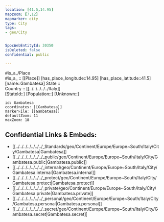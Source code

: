 ```yaml
---
location: [41.5,14.95] 
mapzoom: [7,12] 
mapmarker: city 
type: City
tags:
- geo/City


SpocWebEntityId: 30350
isDeleted: false
confidential: public

---
```

#is_a_/Place  
#is_a_ :: [[Place]] 
[has_place_longitude::14.95] 
[has_place_latitude::41.5] 
[name::Gambatesa] 
State ::  
Country :: [[../../../../../Italy]]  
[StateId::] 
[Population::] 
[Unknown::] 


```leaflet
id: Gambatesa
coordinates: [[Gambatesa]] 
markerFile: [[Gambatesa]] 
defaultZoom: 11 
maxZoom: 18
```


## Confidential Links & Embeds: 
- [[../../../../../../../_Standards/geo/Continent/Europe/Europe~South/Italy/City/Gambatesa|Gambatesa]] 
- [[../../../../../../../_public/geo/Continent/Europe/Europe~South/Italy/City/Gambatesa.public|Gambatesa.public]] 
- [[../../../../../../../_internal/geo/Continent/Europe/Europe~South/Italy/City/Gambatesa.internal|Gambatesa.internal]] 
- [[../../../../../../../_protect/geo/Continent/Europe/Europe~South/Italy/City/Gambatesa.protect|Gambatesa.protect]] 
- [[../../../../../../../_private/geo/Continent/Europe/Europe~South/Italy/City/Gambatesa.private|Gambatesa.private]] 
- [[../../../../../../../_personal/geo/Continent/Europe/Europe~South/Italy/City/Gambatesa.personal|Gambatesa.personal]] 
- [[../../../../../../../_secret/geo/Continent/Europe/Europe~South/Italy/City/Gambatesa.secret|Gambatesa.secret]] 
